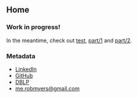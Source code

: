 ## Home

### Work in progress!

In the meantime, check out [test](test), [part/1](part/1) and [part/2](part/2).

### Metadata

- [LinkedIn](https://www.linkedin.com/in/robert-myers-4822ab18a/)
- [GitHub](https://github.com/rob-myers)
- [DBLP](https://dblp.org/pid/81/8748.html)
- [me.robmyers@gmail.com](mailto:me.robmyers@gmail.com)

<!-- ### Comments

_TODO_ -->